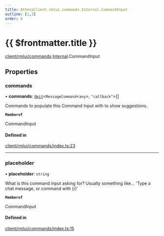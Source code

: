 ```yaml
---
title: AthenaClient.rmlui.commands.Internal.CommandInput
outline: [1,3]
order: 0
---
```


# {{ $frontmatter.title }}


[client/rmlui/commands](../modules/client_rmlui_commands.md).[Internal](../modules/client_rmlui_commands_Internal.md).CommandInput

## Properties

### commands

• **commands**: [`Omit`](../modules/server_player_inventory_Internal.md#Omit)<`MessageCommand`<`any`\>, ``"callback"``\>[]

Commands to populate this Command Input with to show suggestions.

**`Memberof`**

CommandInput

#### Defined in

[client/rmlui/commands/index.ts:23](https://github.com/Stuyk/altv-athena/blob/552012ca4/src/core/client/rmlui/commands/index.ts#L23)

___

### placeholder

• **placeholder**: `string`

What is this command input asking for?
Usually something like... 'Type a chat message, or command with (/)'

**`Memberof`**

CommandInput

#### Defined in

[client/rmlui/commands/index.ts:15](https://github.com/Stuyk/altv-athena/blob/552012ca4/src/core/client/rmlui/commands/index.ts#L15)
